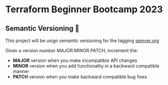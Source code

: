 # Terraform Beginner Bootcamp 2023

## Semantic Versioning :mage:

This project will be usign semantic versioning for the tagging
[semver.org](https://semver.org/)

Given a version number MAJOR.MINOR.PATCH, increment the:

- **MAJOR** version when you make incompatible API changes
- **MINOR** version when you add functionality in a backward compatible manner
- **PATCH** version when you make backward compatible bug fixes

